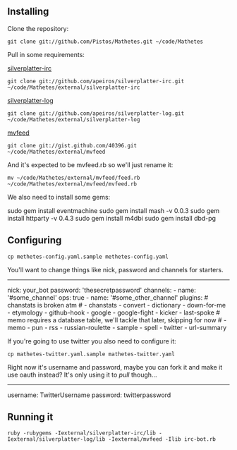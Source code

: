 ## Installing

Clone the repository:

`git clone git://github.com/Pistos/Mathetes.git ~/code/Mathetes`
  
Pull in some requirements:

[silverplatter-irc](http://github.com/apeiros/silverplatter-irc)

`git clone git://github.com/apeiros/silverplatter-irc.git ~/code/Mathetes/external/silverplatter-irc`

[silverplatter-log](git://github.com/apeiros/silverplatter-irc.git)

`git clone git://github.com/apeiros/silverplatter-log.git ~/code/Mathetes/external/silverplatter-log`
  
[mvfeed](http://gist.github.com/40396)

`git clone git://gist.github.com/40396.git ~/code/Mathetes/external/mvfeed`

And it's expected to be mvfeed.rb so we'll just rename it:

`mv ~/code/Mathetes/external/mvfeed/feed.rb ~/code/Mathetes/external/mvfeed/mvfeed.rb`

We also need to install some gems:

  sudo gem install eventmachine
  sudo gem install mash -v 0.0.3
  sudo gem install httparty -v 0.4.3
  sudo gem install m4dbi
  sudo gem install dbd-pg

## Configuring

`cp methetes-config.yaml.sample methetes-config.yaml`

You'll want to change things like nick, password and channels for starters.

  ---
  nick: your_bot
  password: 'thesecretpassword'
  channels:
      - name: '#some_channel'
        ops: true
      - name: '#some_other_channel'
  plugins:
      # chanstats is broken atm
      # - chanstats
      - convert
      - dictionary
      - down-for-me
      - etymology
      - github-hook
      - google
      - google-fight
      - kicker
      - last-spoke
      # memo requires a database table, we'll tackle that later, skipping for now
      # - memo
      - pun
      - rss
      - russian-roulette
      - sample
      - spell
      - twitter
      - url-summary

If you're going to use twitter you also need to configure it:

`cp mathetes-twitter.yaml.sample mathetes-twitter.yaml`

Right now it's username and password, maybe you can fork it and make it use oauth instead?  It's only using it to *pull* though...

  ---
  username: TwitterUsername
  password: twitterpassword

## Running it

`ruby -rubygems -Iexternal/silverplatter-irc/lib -Iexternal/silverplatter-log/lib -Iexternal/mvfeed -Ilib irc-bot.rb`
